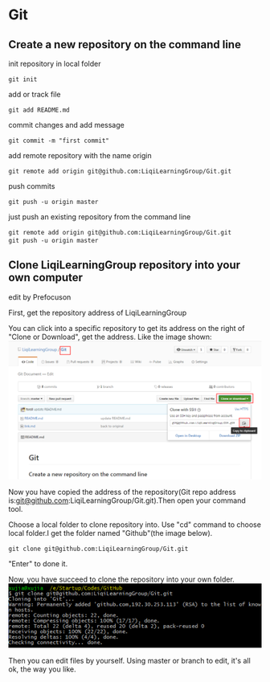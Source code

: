 # Git
## Create a new repository on the command line

init repository in local folder
```Shell
git init
```

add or track file
```Shell
git add README.md
```

commit changes and add message
```Shell
git commit -m "first commit"
```

add remote repository with the name origin
```Shell
git remote add origin git@github.com:LiqiLearningGroup/Git.git
```

push commits
```Shell
git push -u origin master
```

just push an existing repository from the command line
```Shell
git remote add origin git@github.com:LiqiLearningGroup/Git.git
git push -u origin master
```

## Clone LiqiLearningGroup repository into your own computer

edit by Prefocuson

First, get the repository address of LiqiLearningGroup

You can click into a specific repository to get its address on the right of "Clone or Download", get the address.
Like the image shown:
![Clone the repo address](/images/clone-the-repo-address.png)

Now you have copied the address of the repository(Git repo address is:git@github.com:LiqiLearningGroup/Git.git).Then open your command tool.

Choose a local folder to clone repository into. Use "cd" command to choose local folder.I get the folder named "Github"(the image below).

```Shell
git clone git@github.com:LiqiLearningGroup/Git.git
```

"Enter" to done it.

Now, you have succeed to clone the repository into your own folder.
![Clone folder](/images/clone-folder.png)

Then you can edit files by yourself. Using master or branch to edit, it's all ok, the way you like.

